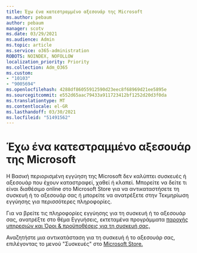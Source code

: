 ```yaml
---
title: Έχω ένα κατεστραμμένο αξεσουάρ της Microsoft
ms.author: pebaum
author: pebaum
manager: scotv
ms.date: 03/29/2021
ms.audience: Admin
ms.topic: article
ms.service: o365-administration
ROBOTS: NOINDEX, NOFOLLOW
localization_priority: Priority
ms.collection: Adm_O365
ms.custom:
- "10103"
- "9005694"
ms.openlocfilehash: 4288df86055912590d23eec8f68969d21ee5895e
ms.sourcegitcommit: e552d65aac79433a911723412bf1252d20d3f0da
ms.translationtype: MT
ms.contentlocale: el-GR
ms.lasthandoff: 03/30/2021
ms.locfileid: "51491562"
---
```

# <a name="i-have-a-damaged-microsoft-accessory"></a>Έχω ένα κατεστραμμένο αξεσουάρ της Microsoft

Η Βασική περιορισμένη εγγύηση της Microsoft δεν καλύπτει συσκευές ή αξεσουάρ που έχουν καταστραφεί, χαθεί ή κλαπεί. Μπορείτε να δείτε τι είναι διαθέσιμο online στο Microsoft Store για να αντικαταστήσετε τη συσκευή ή το αξεσουάρ σας ή μπορείτε να ανατρέξετε στην Τεκμηρίωση εγγύησης για περισσότερες πληροφορίες.

Για να βρείτε τις πληροφορίες εγγύησης για τη συσκευή ή το αξεσουάρ σας, ανατρέξτε στο θέμα Εγγυήσεις, εκτεταμένα προγράμματα [παροχής υπηρεσιών και Όροι & προϋποθέσεις για τη συσκευή σας.](https://support.microsoft.com/topic/warranties-extended-service-plans-and-terms-conditions-for-your-device-eedf7a23-84a7-1a47-480b-0e10503eedf5)

Αναζητήστε μια αντικατάσταση για τη συσκευή ή το αξεσουάρ σας, επιλέγοντας το μενού "Συσκευές" στο [Microsoft Store.](https://www.microsoft.com/)
